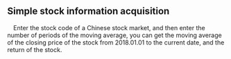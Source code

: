 

## Simple stock information acquisition


&ensp;&ensp;Enter the stock code of a Chinese stock market, and then enter the number of periods of the moving average, you can get the moving average of the closing price of the stock from 2018.01.01 to the current date, and the return of the stock.

